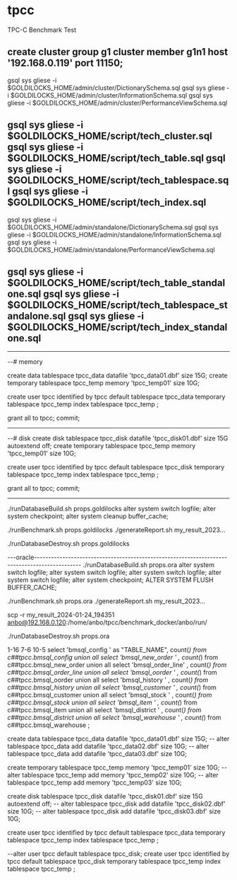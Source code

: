 # tpcc
TPC-C Benchmark Test

create cluster group g1 cluster member g1n1 host '192.168.0.119' port 11150;
----------------------------------------------------------------------------------------------
gsql sys gliese -i $GOLDILOCKS_HOME/admin/cluster/DictionarySchema.sql
gsql sys gliese -i $GOLDILOCKS_HOME/admin/cluster/InformationSchema.sql
gsql sys gliese -i $GOLDILOCKS_HOME/admin/cluster/PerformanceViewSchema.sql

gsql sys gliese -i $GOLDILOCKS_HOME/script/tech_cluster.sql
gsql sys gliese -i $GOLDILOCKS_HOME/script/tech_table.sql
gsql sys gliese -i $GOLDILOCKS_HOME/script/tech_tablespace.sql
gsql sys gliese -i $GOLDILOCKS_HOME/script/tech_index.sql
----------------------------------------------------------------------------------------------
gsql sys gliese -i $GOLDILOCKS_HOME/admin/standalone/DictionarySchema.sql
gsql sys gliese -i $GOLDILOCKS_HOME/admin/standalone/InformationSchema.sql
gsql sys gliese -i $GOLDILOCKS_HOME/admin/standalone/PerformanceViewSchema.sql

gsql sys gliese -i $GOLDILOCKS_HOME/script/tech_table_standalone.sql
gsql sys gliese -i $GOLDILOCKS_HOME/script/tech_tablespace_standalone.sql
gsql sys gliese -i $GOLDILOCKS_HOME/script/tech_index_standalone.sql
----------------------------------------------------------------------------------------------

----------------------------------------------------------------------------------------------
--# memory

create data tablespace tpcc_data datafile 'tpcc_data01.dbf' size 15G;
create temporary tablespace tpcc_temp memory 'tpcc_temp01' size 10G;

create user tpcc identified by tpcc
  default tablespace tpcc_data
  temporary tablespace tpcc_temp
  index tablespace tpcc_temp
;

grant all to tpcc;
commit;


----------------------------------------------------------------------------------------------
--# disk
create disk tablespace tpcc_disk datafile 'tpcc_disk01.dbf' size 15G autoextend off;
create temporary tablespace tpcc_temp memory 'tpcc_temp01' size 10G;

create user tpcc identified by tpcc
  default tablespace tpcc_disk
  temporary tablespace tpcc_temp
  index tablespace tpcc_temp
;

grant all to tpcc;
commit;


----------------------------------------------------------------------------------------------


./runDatabaseBuild.sh props.goldilocks 
alter system switch logfile;
alter system checkpoint;
alter system cleanup buffer_cache;

./runBenchmark.sh props.goldilocks 
./generateReport.sh my_result_2023...


./runDatabaseDestroy.sh props.goldilocks 



---oracle----------------------------------------------------------------------------------------------
./runDatabaseBuild.sh props.ora
alter system switch logfile;
alter system switch logfile;
alter system switch logfile;
alter system switch logfile;
alter system checkpoint;
ALTER SYSTEM FLUSH BUFFER_CACHE;

./runBenchmark.sh props.ora
./generateReport.sh my_result_2023...

scp -r my_result_2024-01-24_194351 anbo@192.168.0.120:/home/anbo/tpcc/benchmark_docker/anbo/run/


./runDatabaseDestroy.sh props.ora

1-16 7-6 10-5
select 'bmsql_config    ' as "TABLE_NAME", count(*) from c##tpcc.bmsql_config     union all
select 'bmsql_new_order '                , count(*) from c##tpcc.bmsql_new_order  union all
select 'bmsql_order_line'                , count(*) from c##tpcc.bmsql_order_line union all
select 'bmsql_oorder    '                , count(*) from c##tpcc.bmsql_oorder     union all
select 'bmsql_history   '                , count(*) from c##tpcc.bmsql_history    union all
select 'bmsql_customer  '                , count(*) from c##tpcc.bmsql_customer   union all
select 'bmsql_stock     '                , count(*) from c##tpcc.bmsql_stock      union all
select 'bmsql_item      '                , count(*) from c##tpcc.bmsql_item       union all
select 'bmsql_district  '                , count(*) from c##tpcc.bmsql_district   union all
select 'bmsql_warehouse '                , count(*) from c##tpcc.bmsql_warehouse
;



create data tablespace tpcc_data datafile 'tpcc_data01.dbf' size 15G;
--  alter tablespace tpcc_data add datafile 'tpcc_data02.dbf' size 10G;
--  alter tablespace tpcc_data add datafile 'tpcc_data03.dbf' size 10G;

create temporary tablespace tpcc_temp memory 'tpcc_temp01' size 10G;
--       alter tablespace tpcc_temp add memory 'tpcc_temp02' size 10G;
--       alter tablespace tpcc_temp add memory 'tpcc_temp03' size 10G;

create disk tablespace tpcc_disk datafile 'tpcc_disk01.dbf' size 15G autoextend off;
--  alter tablespace tpcc_disk add datafile 'tpcc_disk02.dbf' size 10G;
--  alter tablespace tpcc_disk add datafile 'tpcc_disk03.dbf' size 10G;

create user tpcc identified by tpcc
  default tablespace tpcc_data
  temporary tablespace tpcc_temp
  index tablespace tpcc_temp
;

--alter user tpcc default tablespace tpcc_disk;
create user tpcc identified by tpcc
  default tablespace tpcc_disk
  temporary tablespace tpcc_temp
  index tablespace tpcc_temp
;




